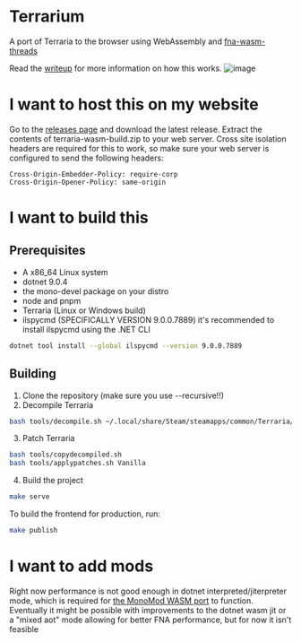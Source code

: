 # Terrarium

A port of Terraria to the browser using WebAssembly and [fna-wasm-threads](https://github.com/r58Playz/fna-wasm-threads)

Read the [writeup](https://velzie.rip/blog/celeste-wasm) for more information on how this works.
![image](https://github.com/user-attachments/assets/dae455c5-7eec-4473-9951-babc8a1b402e)

# I want to host this on my website

Go to the [releases page](https://github.com/MercuryWorkshop/terraria-wasm/releases) and download the latest release. Extract the contents of terraria-wasm-build.zip to your web server. Cross site isolation headers are required for this to work, so make sure your web server is configured to send the following headers:

```
Cross-Origin-Embedder-Policy: require-corp
Cross-Origin-Opener-Policy: same-origin
```

# I want to build this

## Prerequisites

- A x86_64 Linux system
- dotnet 9.0.4
- the mono-devel package on your distro
- node and pnpm
- Terraria (Linux or Windows build)
- ilspycmd (SPECIFICALLY VERSION 9.0.0.7889)
  it's recommended to install ilspycmd using the .NET CLI

```bash
dotnet tool install --global ilspycmd --version 9.0.0.7889
```

## Building

1. Clone the repository (make sure you use --recursive!!)
2. Decompile Terraria

```bash
bash tools/decompile.sh ~/.local/share/Steam/steamapps/common/Terraria/Terraria.exe
```

3. Patch Terraria

```bash
bash tools/copydecompiled.sh
bash tools/applypatches.sh Vanilla
```

4. Build the project

```bash
make serve
```

To build the frontend for production, run:

```bash
make publish
```

<!--
To build with simple download (where the game assets are downloaded from the server)
```
VITE_SIMPLE_DOWNLOAD=true VITE_SIMPLE_DOWNLOAD_FILE=/terraria-wasm.tar make publish
```
and create a tar of the game assets, then put terraria-wasm.tar in `public/` (not static/, static refers to archive files)

Do not publicly host the game assets without permission from Re-Logic. This is for personal use only. -->

# I want to add mods

Right now performance is not good enough in dotnet interpreted/jiterpreter mode, which is required for [the MonoMod WASM port](https://github.com/r58Playz/MonoMod) to function.
Eventually it might be possible with improvements to the dotnet wasm jit or a "mixed aot" mode allowing for better FNA performance, but for now it isn't feasible
